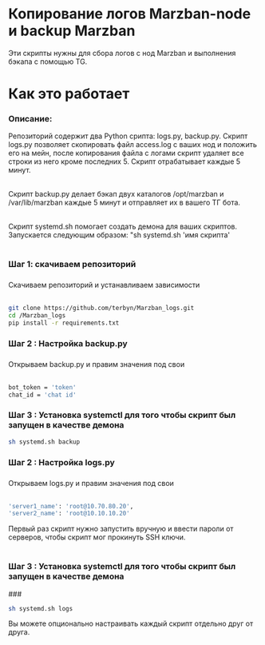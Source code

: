 <h1 align="left">Копирование логов Marzban-node и backup Marzban </h1>
<p align="left">Эти скрипты нужны для сбора логов с нод Marzban и выполнения бэкапа с помощью TG.</p>

###



###

<h1 align="left">Как это работает</h1>

###
<h3 align="left">Описание:</h3>
<p align="left">Репозиторий содержит два Python срипта: logs.py, backup.py. Скрипт logs.py позволяет скопировать файл access.log с ваших нод и положить его на мейн, после копирования файла с логами скрипт удаляет все строки из него кроме последних 5. Скрипт отрабатывает каждые 5 минут.  <br><br></p>

<p align="left">Скрипт backup.py делает бэкап двух каталогов /opt/marzban и /var/lib/marzban каждые 5 минут и отправляет их в вашего ТГ бота.<br><br></p>
<p align="left">Скрипт systemd.sh помогает создать демона для ваших скриптов. Запускается следующим образом: "sh systemd.sh 'имя скрипта'<br><br></p>

<h3 align="left">Шаг 1: скачиваем репозиторий</h3>

###

<p align="left">Скачиваем репозиторий и устанавливаем зависимости<br><br></p>

```bash
git clone https://github.com/terbyn/Marzban_logs.git
cd /Marzban_logs
pip install -r requirements.txt
```

###

<h3 align="left">Шаг 2 : Настройка backup.py </h3>

###

<p align="left">Открываем backup.py и правим значения под свои <br><br></p>

```bash
bot_token = 'token'
chat_id = 'chat id'
```

<h3 align="left">Шаг 3 : Установка systemctl для того чтобы скрипт был запущен в качестве демона </h3>


```bash
sh systemd.sh backup
```

###

<h3 align="left">Шаг 2 : Настройка logs.py </h3>

###

<p align="left">Открываем logs.py и правим значения под свои <br><br></p>

```bash
'server1_name': 'root@10.70.80.20',
'server2_name': 'root@10.10.10.20'
```
<p align="left">Первый раз скрипт нужно запустить вручную и ввести пароли от серверов, чтобы скрипт мог прокинуть SSH ключи. <br><br></p>

<h3 align="left">Шаг 3 : Установка systemctl для того чтобы скрипт был запущен в качестве демона </h3>
###

```bash
sh systemd.sh logs
```

<p align="left">Вы можете опционально настраивать каждый скрипт отдельно друг от друга. </p>

###


